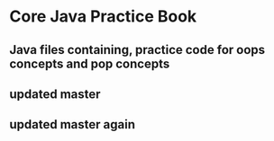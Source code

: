# Core Java Practice Book
## Java files containing, practice code for oops concepts and pop concepts
## updated master
## updated master again

